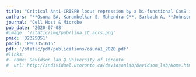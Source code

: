 ```yaml
---
title: "Critical Anti-CRISPR locus repression by a bi-functional Cas9 inhibitor"
authors: "**Osuna BA, Karambelkar S, Mahendra C**, Sarbach A, **Johnson MC**, Kilcher S, **Bondy-Denomy J**"
journal: 'Cell Host & Microbe'
pub_date: '2020-07-08'
#image: '/static/img/pub/lina_IC_acrs.png'
pmid: '32325051'
pmcid: 'PMC7351615'
pdf: '/static/pdf/publications/osuna1_2020.pdf'
#links:
#- name: Davidson lab @ University of Toronto
#  url: http://individual.utoronto.ca/davidsonlab/Davidson_lab/Home.html
---
```

